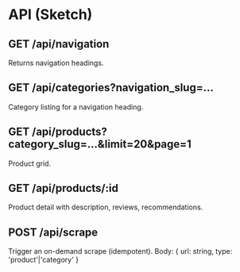 # API (Sketch)

## GET /api/navigation
Returns navigation headings.

## GET /api/categories?navigation_slug=...
Category listing for a navigation heading.

## GET /api/products?category_slug=...&limit=20&page=1
Product grid.

## GET /api/products/:id
Product detail with description, reviews, recommendations.

## POST /api/scrape
Trigger an on-demand scrape (idempotent). Body: { url: string, type: 'product'|'category' }
